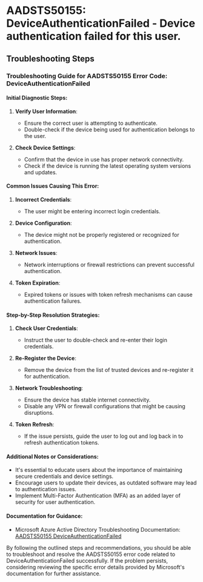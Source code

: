 # AADSTS50155: DeviceAuthenticationFailed - Device authentication failed for this user.


## Troubleshooting Steps
### Troubleshooting Guide for AADSTS50155 Error Code: DeviceAuthenticationFailed

#### Initial Diagnostic Steps:
1. **Verify User Information**:
   - Ensure the correct user is attempting to authenticate.
   - Double-check if the device being used for authentication belongs to the user.

2. **Check Device Settings**:
   - Confirm that the device in use has proper network connectivity.
   - Check if the device is running the latest operating system versions and updates.

#### Common Issues Causing This Error:
1. **Incorrect Credentials**:
   - The user might be entering incorrect login credentials.
   
2. **Device Configuration**:
   - The device might not be properly registered or recognized for authentication.
   
3. **Network Issues**:
   - Network interruptions or firewall restrictions can prevent successful authentication.

4. **Token Expiration**:
   - Expired tokens or issues with token refresh mechanisms can cause authentication failures.

#### Step-by-Step Resolution Strategies:
1. **Check User Credentials**:
   - Instruct the user to double-check and re-enter their login credentials.
   
2. **Re-Register the Device**:
   - Remove the device from the list of trusted devices and re-register it for authentication.
   
3. **Network Troubleshooting**:
   - Ensure the device has stable internet connectivity.
   - Disable any VPN or firewall configurations that might be causing disruptions.

4. **Token Refresh**:
   - If the issue persists, guide the user to log out and log back in to refresh authentication tokens.

#### Additional Notes or Considerations:
- It's essential to educate users about the importance of maintaining secure credentials and device settings.
- Encourage users to update their devices, as outdated software may lead to authentication issues.
- Implement Multi-Factor Authentication (MFA) as an added layer of security for user authentication.

#### Documentation for Guidance:
- Microsoft Azure Active Directory Troubleshooting Documentation: [AADSTS50155 DeviceAuthenticationFailed](https://docs.microsoft.com/en-us/azure/active-directory/develop/reference-aadsts-error-codes#aadsts50155)

By following the outlined steps and recommendations, you should be able to troubleshoot and resolve the AADSTS50155 error code related to DeviceAuthenticationFailed successfully. If the problem persists, considering reviewing the specific error details provided by Microsoft's documentation for further assistance.